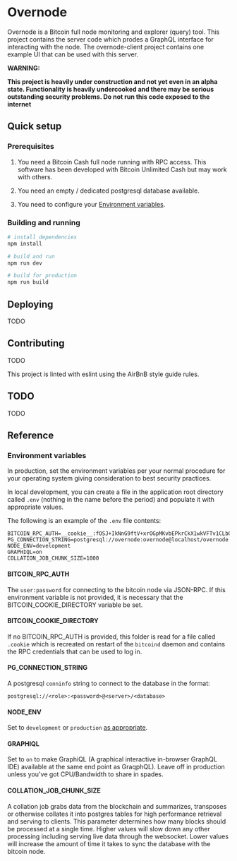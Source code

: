 
# Overnode

Overnode is a Bitcoin full node monitoring and explorer (query) tool.  This project contains the server code which prodes a GraphQL interface for interacting with the node.  The overnode-client project contains one example UI that can be used with this server.

**WARNING:** 

**This project is heavily under construction and not yet even in an alpha state.  Functionality is heavily undercooked and there may be serious outstanding security problems.  Do not run this code exposed to the internet**

## Quick setup

### Prerequisites

1. You need a Bitcoin Cash full node running with RPC access.  This software has been developed with Bitcoin Unlimited Cash but may work with others.

2. You need an empty / dedicated postgresql database available.

3. You need to configure your [Environment variables](#enviroment-variables).

### Building and running

``` bash
# install dependencies
npm install

# build and run
npm run dev

# build for production
npm run build
```

## Deploying

TODO

## Contributing

TODO

This project is linted with eslint using the AirBnB style guide rules. 

## TODO

TODO

## Reference

### Environment variables
In production, set the environment variables per your normal procedure for your operating system giving consideration to best security practices.

In local development, you can create a file in the application root directory called `.env` (nothing in the name before the period) and populate it with appropriate values.

The following is an example of the `.env` file contents:
```
BITCOIN_RPC_AUTH=__cookie__:fOSJ+IkNnG9ftV+xrOGpMKvbEPkrCkX1wkVFTv1CLb0=
PG_CONNECTION_STRING=postgresql://overnode:overnode@localhost/overnode
NODE_ENV=development
GRAPHIQL=on
COLLATION_JOB_CHUNK_SIZE=1000
```

#### BITCOIN_RPC_AUTH

The `user:password` for connecting to the bitcoin node via JSON-RPC.  If this environment variable is not provided, it is necessary that the BITCOIN_COOKIE_DIRECTORY variable be set.

#### BITCOIN_COOKIE_DIRECTORY

If no BITCOIN_RPC_AUTH is provided, this folder is read for a file called `.cookie` which is recreated on restart of the `bitcoind` daemon and contains the RPC credentials that can be used to log in.

#### PG_CONNECTION_STRING

A postgresql `conninfo` string to connect to the database in the format:

`postgresql://<role>:<password>@<server>/<database>`

#### NODE_ENV

Set to `development` or `production` [as appropriate](http://expressjs.com/en/advanced/best-practice-performance.html#set-nodeenv-to-production).

#### GRAPHIQL

Set to `on` to make GraphiQL (A graphical interactive in-browser GraphQL IDE) available at the same end point as GraqphQL).  Leave off in production unless you've got CPU/Bandwidth to share in spades.

#### COLLATION_JOB_CHUNK_SIZE

A collation job grabs data from the blockchain and summarizes, transposes or otherwise collates it into postgres tables for high performance retrieval and serving to clients.  This parameter determines how many blocks should be processed at a single time.  Higher values will slow down any other processing including serving live data through the websocket.  Lower values will increase the amount of time it takes to sync the database with the bitcoin node.
